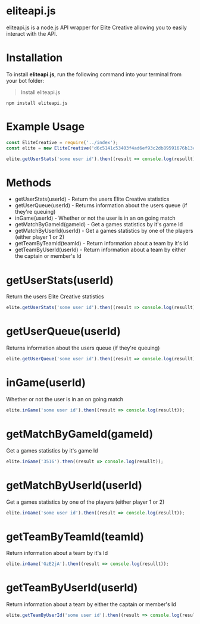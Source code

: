 # eliteapi.js

eliteapi.js is a node.js API wrapper for Elite Creative allowing you to easily interact with the API.

# Installation
To install **eliteapi.js**, run the following command into your terminal from your bot folder:
> Install eliteapi.js
~~~~
npm install eliteapi.js
~~~~

# Example Usage
```js
const EliteCreative = require('../index');
const elite = new EliteCreative('d6c5141c53403f4ad6ef93c2db89591676b13c4a'); // Generate your API key at https://elitescrims.xyz/developer

elite.getUserStats('some user id').then((result => console.log(resullt));
```

# Methods

* getUserStats(userId) - Return the users Elite Creative statistics
* getUserQueue(userId) - Returns information about the users queue (if they're queuing)
* inGame(userId) - Whether or not the user is in an on going match
* getMatchByGameId(gameId) - Get a games statistics by it's game Id
* getMatchByUserId(userId) - Get a games statistics by one of the players (either player 1 or 2) 
* getTeamByTeamId(teamId) - Return information about a team by it's Id
* getTeamByUserId(userId) - Return information about a team by either the captain or member's Id

# getUserStats(userId)
Return the users Elite Creative statistics
```js
elite.getUserStats('some user id').then((result => console.log(resullt));
```

# getUserQueue(userId)
Returns information about the users queue (if they're queuing)
```js
elite.getUserQueue('some user id').then((result => console.log(resullt));
```

# inGame(userId)
Whether or not the user is in an on going match
```js
elite.inGame('some user id').then((result => console.log(resullt));
```

# getMatchByGameId(gameId)
Get a games statistics by it's game Id
```js
elite.inGame('3516').then((result => console.log(resullt));
```

# getMatchByUserId(userId)
Get a games statistics by one of the players (either player 1 or 2) 
```js
elite.inGame('some user id').then((result => console.log(resullt));
```

# getTeamByTeamId(teamId)
Return information about a team by it's Id
```js
elite.inGame('GzE2jA').then((result => console.log(resullt));
```

# getTeamByUserId(userId)
Return information about a team by either the captain or member's Id
```js
elite.getTeamByUserId('some user id').then((result => console.log(resullt));
```
